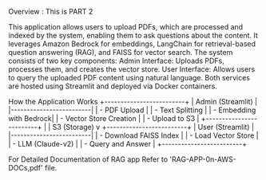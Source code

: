 Overview : This is PART 2

This application allows users to upload PDFs, which are processed and indexed by the system, enabling them to ask questions about the content. It leverages Amazon Bedrock for embeddings, LangChain for retrieval-based question answering (RAG), and FAISS for vector search. The system consists of two key components:
Admin Interface: Uploads PDFs, processes them, and creates the vector store.
User Interface: Allows users to query the uploaded PDF content using natural language.
Both services are hosted using Streamlit and deployed via Docker containers.

How the Application Works
+-------------------------+
|      Admin (Streamlit)   |
|-------------------------|
| - PDF Upload            |
| - Text Splitting        |
| - Embedding with Bedrock|
| - Vector Store Creation |
| - Upload to S3          |
+-------------------------+
           |
           | S3 (Storage)
           v
+-------------------------+
|      User (Streamlit)    |
|-------------------------|
| - Download FAISS Index  |
| - Load Vector Store     |
| - LLM (Claude-v2)       |
| - Query and Answer      |
+-------------------------+

For Detailed Documentation of RAG app Refer to 'RAG-APP-0n-AWS-DOCs,pdf' file.
